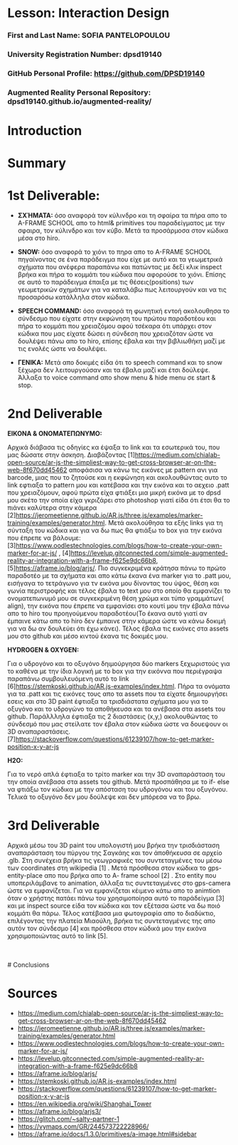 # Lesson: Interaction Design

### First and Last Name: SOFIA PANTELOPOULOU
### University Registration Number: dpsd19140
### GitHub Personal Profile: https://github.com/DPSD19140
### Augmented Reality Personal Repository: dpsd19140.github.io/augmented-reality/

# Introduction

# Summary


# 1st Deliverable:

- **ΣΧΉΜΑΤΑ:** όσο αναφορά τον κύλινδρο και τη σφαίρα τα πήρα απο το A-FRAME SCHOOL απο το html& primitives του παραδείγματος με την σφαιρα, τον κύλινδρο και τον κύβο. Μετά τα προσάρμοσα στον κώδικα μέσα στο hiro. 

- **SNOW:** όσο αναφορά το χιόνι το πηρα απο το A-FRAME SCHOOL πηγαίνοντας σε ένα παράδειγμα που είχε με αυτό και τα γεωμετρικά σχήματα που ανέφερα παραπάνω και πατώντας με δεξί κλικ inspect βρήκα και πήρα το κομμάτι του κώδικα που αφορούσε το χιόνι. Επίσης σε αυτό το παράδειγμα έπαιξα με τις θέσεις(positions) των γεωμετρικών σχημάτων για να καταλάβω πως λειτουργούν και να τις προσαρόσω κατάλληλα στον κώδικα.

- **SPEECH COMMAND:** όσο αναφορά τη φωνητική εντοή ακολουθησα το σύνδεσμο που είχατε στην εκφώνηση του πρώτου παραδοτέου και πήρα το κομμάτι που χρειαζόμου αφού τσέκαρα ότι υπάρχει στον κώδικα που μας είχατε δώσει η σύνδεση που χρειαζόταν ώστε να δουλέψει πάνω απο το hiro, επίσης έβαλα και την βιβλιωθήκη μαζί με τις ενολές ώστε να δουλέψει. 


- **ΓΕΝΙΚΑ:** Μετά απο δοκιμές είδα ότι το speech command  και το snow ξέχωρα δεν λειτουργούσαν και τα έβαλα μαζί και έτσι δούλεψε.
 Άλλαξα το voice command απο show menu & hide menu  σε start & stop. 


# 2nd Deliverable
**ΕΙΚΟΝΑ & ΟΝΟΜΑΤΕΠΩΝΥΜΟ:**<p>Αρχικά διάβασα τις οδηγίες κα έψαξα το link και τα εσωτερικά του, που μας δώσατε στην άσκηση. Διαβάζοντας [1]<https://medium.com/chialab-open-source/ar-js-the-simpliest-way-to-get-cross-browser-ar-on-the-web-8f670dd45462> αποφάσισα να κάνω τις εικόνες με pattern ανι για barcode, μιας που το ζητούσε και η εκφώνηση και ακολουθώντας αυτο το link εφτιαξα το pattern μου και κατέβασα και την εικόνα και το αεχειο .patt που χρειαζόμουν, αφού πρώτα είχα φτιάξει μια μικρή εικόνα με το dpsd μου σκέτο την οποία είχα γκριζάρει στο photoshop  γιατί είδα ότι έτσι θα το πιάνει καλύτερα στην κάμερα [2]<https://jeromeetienne.github.io/AR.js/three.js/examples/marker-training/examples/generator.html>. Μετά ακολούθησα τα εξής links για τη σύνταξη του κώδικα και για να δω πως θα φτιάξω το box για την εικόνα που έπρεπε να βάλουμε: [3]<https://www.oodlestechnologies.com/blogs/how-to-create-your-own-marker-for-ar-js/> , [4]<https://levelup.gitconnected.com/simple-augmented-reality-ar-integration-with-a-frame-f625e9dc66b8>, [5]<https://aframe.io/blog/arjs/>. Πιο συγκεκριμένα κράτησα πάνω το πρώτο παραδοτέο με τα σχήματα και απο κάτω έκανα ένα marker για το .patt μου, εισήγαγα το τετράγωνο για τν εικόνα μου δίνοντας του ύψος, θέση και γωνία περιστροφής και τέλος έβαλα το text μου στο οποίο θα εμφανίζει το ονοματεπωνυμό μου σε συγκεκριμένη θέση χρώμα και τύπο  γραμμάτων( align), την εικόνα που έπρεπε να εμφανίσει στο κουτί μου την έβαλα πάνω απο το hiro του προηγούμενου παραδοτέου(Το έκανα αυτό γιατί αν έμπαινε κάτω απο το hiro δεν έμπαινε στην κάμερα ώστε να κάνω δοκιμή για να δω αν δουλεύει ότι έχω κάνει). Τέλος έβαλα τις εικόνες στα assets μου στο github και μέσο κιντού έκανα τις δοκιμές μου.</p>
**HYDROGEN & OXYGEN:**<p>Για ο υδρογόνο και το οξυγόνο δηιμούργησα δύο markers ξεχωριστούς για το καθένα με την ίδια λογική με τo box για την εικόννα που περιέγραψα παραπάνω  συμβουλευόμενη αυτό το link [6]<https://stemkoski.github.io/AR.js-examples/index.html>. Πήρα τα  ονόματα για τα .patt και τις εικόνες τους απο τα assets που τα είχατε δημιουργήσει εσεις και στο 3D paint έφτιαξα τα τρισδιάστατα σχήματα μου για το οξυγόνο και το υδρογώνο τα αποθήκευσα και τα ανέβασα στα assets του github. Παράλλληλα έφτιαξα τις 2 διαστάσεις (x,y,) ακολουθώντας το σύνδεσμό που μας στείλατε τον έβαλα στον κώδικα ώστε να δουεψουν οι 3D αναπαραστάσεις. [7]<https://stackoverflow.com/questions/61239107/how-to-get-marker-position-x-y-ar-js> </p>
**H2O:**<p>Για το νερό απλά έφτιαξα το τρίτο marker και την 3D αναπαράσταση του την οποία ανέβασα στα assets του github. Μετά προσπάθησα με το if- else να φτιάξω τον κώδικα με την απόσταση του υδρογόνου και του οξυγόνου. Τελικά το οξυγόνο δεν μου δούλεψε και δεν μπόρεσα να το βρω.</p>


# 3rd Deliverable 
<p> Αρχικά μέσω του 3D paint  του υπολογιστή μου βρήκα την τρισδιάσταση αναπαράσταση του πύργου της Σαγκάης και τον άποθήκευσα σε αρχείο .glb. Στη συνέχεια βρήκα τις γεωγραφικές του συντεταγμένες του μέσω των coordinates στη wikipedia [1]<https://en.wikipedia.org/wiki/Shanghai_Tower> . Μετά πρόσθεσα στον κώδικα το gps-entity-place απο που βρήκα απο το A- frame school [2]<https://aframe.io/blog/arjs3/> . Στο entity που υποπεριλάμβανε το animation, άλλαξα τις συντεταγμένες στο gps-camera ώστε να εμφανίζεται. Για να εμφανίζεται κέιμενο κάτω απο το animtion  όταν ο χρήστης πατάει πάνω του χρησιμοποίησα αυτό το παράδείγμα [3]<https://glitch.com/~salty-partner-1> και με inspect source  είδα τον κώδικα και τον εξέτασα ώστε να δω ποιό κομμάτι θα πάρω. Τέλος κατέβασα μια φωτογραφία απο το διαδύκτιο, επιλέγοντας την πλατεία Μιαούλη, βρήκα τις συντεταγμένες της απο αυτόν τον σύνδεσμο [4]<https://vymaps.com/GR/244573722228966/> και πρόσθεσα στον κώδικά μου την εικόνα χρησιμοποιώντας αυτό το link [5]<https://aframe.io/docs/1.3.0/primitives/a-image.html#sidebar>. </p>
 <br>
 <br>
# Conclusions


# Sources
 - <https://medium.com/chialab-open-source/ar-js-the-simpliest-way-to-get-cross-browser-ar-on-the-web-8f670dd45462>
 - <https://jeromeetienne.github.io/AR.js/three.js/examples/marker-training/examples/generator.html>
 - <https://www.oodlestechnologies.com/blogs/how-to-create-your-own-marker-for-ar-js/>
 - <https://levelup.gitconnected.com/simple-augmented-reality-ar-integration-with-a-frame-f625e9dc66b8>
 - <https://aframe.io/blog/arjs/>
 - <https://stemkoski.github.io/AR.js-examples/index.html>
 - <https://stackoverflow.com/questions/61239107/how-to-get-marker-position-x-y-ar-js>
 - <https://en.wikipedia.org/wiki/Shanghai_Tower>
 - <https://aframe.io/blog/arjs3/>
 - <https://glitch.com/~salty-partner-1>
 - <https://vymaps.com/GR/244573722228966/>
 - <https://aframe.io/docs/1.3.0/primitives/a-image.html#sidebar>
 
